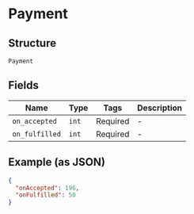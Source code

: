 
# Payment

## Structure

`Payment`

## Fields

| Name | Type | Tags | Description |
|  --- | --- | --- | --- |
| `on_accepted` | `int` | Required | - |
| `on_fulfilled` | `int` | Required | - |

## Example (as JSON)

```json
{
  "onAccepted": 196,
  "onFulfilled": 50
}
```

